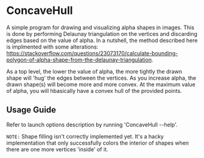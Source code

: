 # ConcaveHull
A simple program for drawing and visualizing alpha shapes in images. This is done by performing Delaunay triangulation on the vertices and discarding edges based on the value of alpha. In a nutshell, the method described here is implmented with some alterations: https://stackoverflow.com/questions/23073170/calculate-bounding-polygon-of-alpha-shape-from-the-delaunay-triangulation.

As a top level, the lower the value of alpha, the more tightly the drawn shape will 'hug' the edges between the vertices. As you increase alpha, the drawn shape(s) will become more and more convex. At the maximum value of alpha, you will hbasically have a convex hull of the provided points.

## Usage Guide

Refer to launch options description by running 'ConcaveHull --help'. 

`NOTE:` Shape filling isn't correctly implemented yet. It's a hacky implementation that only successfully colors the interior of shapes when there are one more vertices 'inside' of it.
